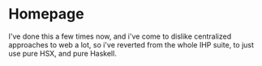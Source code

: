 # Homepage
I've done this a few times now, and i've come to dislike centralized approaches to web a lot, so i've reverted from the whole IHP suite, to just use pure HSX, and pure Haskell.
